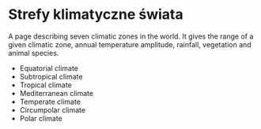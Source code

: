 # Strefy klimatyczne świata

A page describing seven climatic zones in the world. It gives the range of a given climatic zone, annual temperature amplitude, rainfall, vegetation and animal species.

- Equatorial climate
- Subtropical climate
- Tropical climate
- Mediterranean climate
- Temperate climate
- Circumpolar climate
- Polar climate
